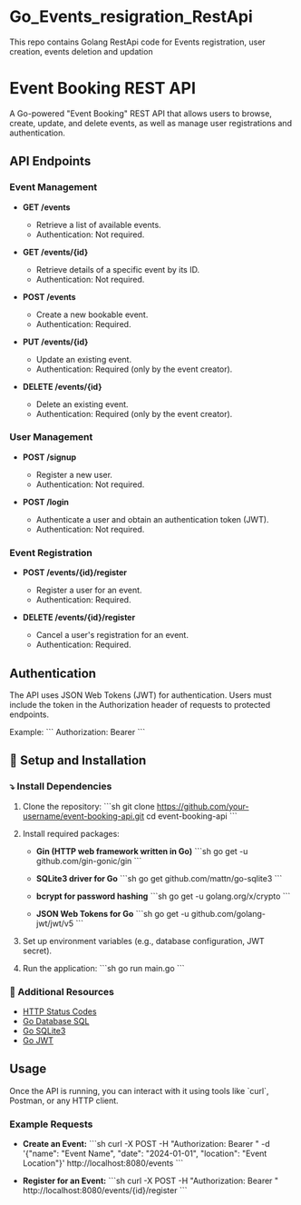 # Go_Events_resigration_RestApi
This repo contains Golang RestApi code for Events registration, user creation, events deletion and updation


# Event Booking REST API

A Go-powered "Event Booking" REST API that allows users to browse, create, update, and delete events, as well as manage user registrations and authentication.

## API Endpoints

### Event Management

- **GET /events**
  - Retrieve a list of available events.
  - Authentication: Not required.

- **GET /events/{id}**
  - Retrieve details of a specific event by its ID.
  - Authentication: Not required.

- **POST /events**
  - Create a new bookable event.
  - Authentication: Required.

- **PUT /events/{id}**
  - Update an existing event.
  - Authentication: Required (only by the event creator).

- **DELETE /events/{id}**
  - Delete an existing event.
  - Authentication: Required (only by the event creator).

### User Management

- **POST /signup**
  - Register a new user.
  - Authentication: Not required.

- **POST /login**
  - Authenticate a user and obtain an authentication token (JWT).
  - Authentication: Not required.

### Event Registration

- **POST /events/{id}/register**
  - Register a user for an event.
  - Authentication: Required.

- **DELETE /events/{id}/register**
  - Cancel a user's registration for an event.
  - Authentication: Required.

## Authentication

The API uses JSON Web Tokens (JWT) for authentication. Users must include the token in the Authorization header of requests to protected endpoints.

Example:
\`\`\`
Authorization: Bearer <your-token>
\`\`\`

## 🚀 Setup and Installation

### :arrow_heading_down: Install Dependencies

1. Clone the repository:
   \`\`\`sh
   git clone https://github.com/your-username/event-booking-api.git
   cd event-booking-api
   \`\`\`

2. Install required packages:

   - **Gin (HTTP web framework written in Go)**
     \`\`\`sh
     go get -u github.com/gin-gonic/gin
     \`\`\`

   - **SQLite3 driver for Go**
     \`\`\`sh
     go get github.com/mattn/go-sqlite3
     \`\`\`

   - **bcrypt for password hashing**
     \`\`\`sh
     go get -u golang.org/x/crypto
     \`\`\`

   - **JSON Web Tokens for Go**
     \`\`\`sh
     go get -u github.com/golang-jwt/jwt/v5
     \`\`\`

3. Set up environment variables (e.g., database configuration, JWT secret).

4. Run the application:
   \`\`\`sh
   go run main.go
   \`\`\`

### 📖 Additional Resources

- [HTTP Status Codes](https://developer.mozilla.org/en-US/docs/Web/HTTP/Status)
- [Go Database SQL](https://pkg.go.dev/database/sql)
- [Go SQLite3](https://github.com/mattn/go-sqlite3)
- [Go JWT](https://github.com/golang-jwt/jwt)

## Usage

Once the API is running, you can interact with it using tools like \`curl\`, Postman, or any HTTP client.

### Example Requests

- **Create an Event:**
  \`\`\`sh
  curl -X POST -H "Authorization: Bearer <your-token>" -d '{"name": "Event Name", "date": "2024-01-01", "location": "Event Location"}' http://localhost:8080/events
  \`\`\`

- **Register for an Event:**
  \`\`\`sh
  curl -X POST -H "Authorization: Bearer <your-token>" http://localhost:8080/events/{id}/register
  \`\`\`


